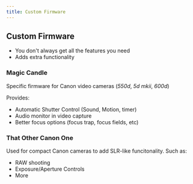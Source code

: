 ```yaml
---
title: Custom Firmware
---
```


## Custom Firmware ##

* You don't always get all the features you need
* Adds extra functionality

### Magic Candle ###

Specific firmware for Canon video cameras (_550d_, _5d mkii_, _600d_)

Provides: 

<ul class="slide">
    <li>Automatic Shutter Control (Sound, Motion, timer)</li>
    <li>Audio monitor in video capture</li>
    <li>Better focus options (focus trap, focus fields, etc)</li>
</ul>

### That Other Canon One ###

Used for compact Canon cameras to add SLR-like funcitonality. Such as:

<ul class="slide">
    <li>RAW shooting</li>
    <li>Exposure/Aperture Controls</li>
    <li>More</li>
</ul>
